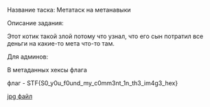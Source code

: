 Название таска: Метатаск на метанавыки

Описание задания:

Этот котик такой злой потому что узнал, что его сын потратил все деньги на какие-то мета что-то там. 

Для админов:

В метаданных хексы флага

флаг - STF{S0_y0u_f0und_my_c0mm3nt_1n_th3_im4g3_hex}

[jpg файл](./cat.jpg)

